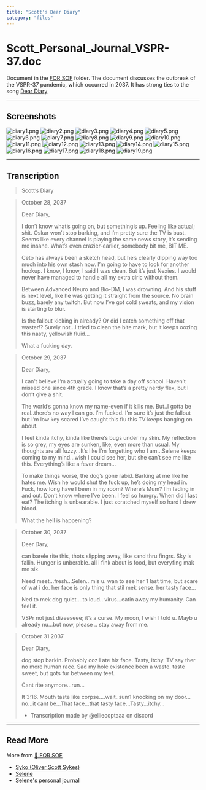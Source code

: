 ```yaml
---
title: "Scott's Dear Diary"
category: "files"
---
```

# Scott_Personal_Journal_VSPR-37.doc

Document in the [FOR SOF](for-sof) folder. The document discusses the outbreak of the VSPR-37 
pandemic, which occurred in 2037. It has strong ties to the song [Dear Diary](../music/song-dear-diary)

***

## Screenshots

![diary1.png](../../Resources/files/scott_diary/diary1.png)
![diary2.png](../../Resources/files/scott_diary/diary2.png)
![diary3.png](../../Resources/files/scott_diary/diary3.png)
![diary4.png](../../Resources/files/scott_diary/diary4.png)
![diary5.png](../../Resources/files/scott_diary/diary5.png)
![diary6.png](../../Resources/files/scott_diary/diary6.png)
![diary7.png](../../Resources/files/scott_diary/diary7.png)
![diary8.png](../../Resources/files/scott_diary/diary8.png)
![diary9.png](../../Resources/files/scott_diary/diary9.png)
![diary10.png](../../Resources/files/scott_diary/diary10.png)
![diary11.png](../../Resources/files/scott_diary/diary11.png)
![diary12.png](../../Resources/files/scott_diary/diary12.png)
![diary13.png](../../Resources/files/scott_diary/diary13.png)
![diary14.png](../../Resources/files/scott_diary/diary14.png)
![diary15.png](../../Resources/files/scott_diary/diary15.png)
![diary16.png](../../Resources/files/scott_diary/diary16.png)
![diary17.png](../../Resources/files/scott_diary/diary17.png)
![diary18.png](../../Resources/files/scott_diary/diary18.png)
![diary19.png](../../Resources/files/scott_diary/diary19.png)

***

## Transcription

> Scott’s Diary

> October 28, 2037
>
> Dear Diary,
>
> I don’t know what’s going on, but something’s up. Feeling like actual; shit. Oskar won’t stop barking, and I’m pretty sure the TV is bust.
Seems like every channel is playing the same news story, it’s sending me insane. What’s even crazier-earlier, somebody bit me, BIT ME.
>
> Ceto has always been a sketch head, but he’s clearly dipping way too much into his own stash now. I’m going to have to look for another hookup. I know, I know, I said I was clean. But it’s just Nexies. I would never have managed to handle all my extra ciric without them.
>
> Between Advanced Neuro and Bio-DM, I was drowning. And his stuff is next level, like he was getting it straight from the source. No brain buzz, barely any twitch. But now I’ve got cold sweats, and my vision is starting to blur. 
>
> Is the fallout kicking in already? Or did I catch something off that waster!? Surely not…I tried to clean the bite mark, but it keeps oozing this nasty, yellowish fluid…
>
> What a fucking day.

> October 29, 2037
>
> Dear Diary,
>
> I can’t believe I’m actually going to take a day off school. Haven’t missed one since 4th grade. I know that’s a pretty nerdy flex, but I don’t give a shit.
>
> The world’s gonna know my name-even if it kills me. But..I gotta be real..there’s no way I can go. I’m fucked. I’m sure it’s just the fallout but I’m low key scared I’ve caught this flu this TV keeps banging on about.
>
> I feel kinda itchy, kinda like there’s bugs under my skin. My reflection is so grey, my eyes are sunken, like, even more than usual.
My thoughts are all fuzzy…It’s like I’m forgetting who I am…Selene keeps coming to my mind…wish I could see her, but she can’t see me like this. Everything’s like a fever dream…
>
> To make things worse, the dog’s gone rabid. Barking at me like he hates me. Wish he would shut the fuck up, he’s doing my head in. 
Fuck, how long have I been in my room? Where’s Mum? I’m fading in and out. Don’t know where I’ve been. I feel so hungry. When did I last eat? The itching is unbearable. I just scratched myself so hard I drew blood.
>
> What the hell is happening?

> October 30, 2037
>
> Deer Dary,
>
> can barele rite this, thots slipping away, like sand thru fingrs. Sky is fallin. Hunger is unberable. all i fink about is food, but everyfing mak me sik.
>
> Need meet…fresh…Selen…mis u. wan to see her 1 last time, but scare of wat i do. her face is only thing that stil mek sense.
her tasty face…
>
> Ned to mek dog quiet….to loud..
virus…eatin away my humanity. Can feel it.
>
> VSPr not just dizeeseee; it’s a curse. My moon, I wish I told u. Mayb u already nu…but now, please .. stay away from me.

> October 31 2037
>
> Dear Diary, 
>
> dog stop barkin. Probably coz I ate hiz face. Tasty, itchy. TV say ther no more human race. Sad my hole existence been a waste. taste sweet, but gots fur between my teef. 
>
> Cant rite anymore…run…
>
> It 3:16. Mouth taste like corpse….wait..sum1 knocking on my door…no…it cant be…That face…that tasty face…Tasty…itchy…
>
> - Transcription made by @elliecoptaaa on discord

***

## Read More

More from [📁 FOR SOF](./for-sof)

- [Syko (Oliver Scott Sykes)](../characters/syko)
- [Selene](../characters/selene)
- [Selene's personal journal](selene_personal_journal)
